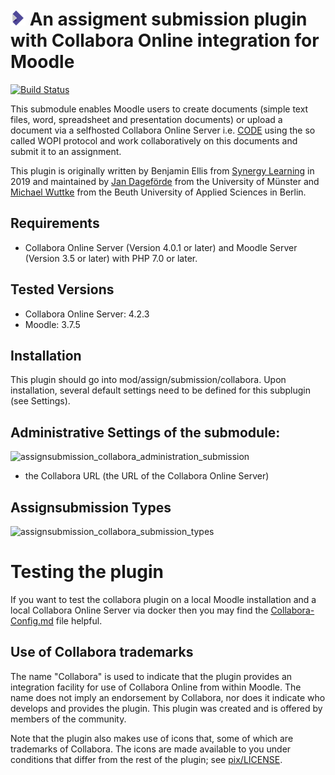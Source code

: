 # ![moodle-assignsubmission_collabora](pix/icon.png) An assigment submission plugin with Collabora Online integration for Moodle

[![Build Status](https://travis-ci.org/learnweb/moodle-assignsubmission_collabora.svg?branch=master)](https://travis-ci.org/learnweb/moodle-assignsubmission_collabora)

This submodule enables Moodle users to create documents (simple text files, word, spreadsheet and presentation documents) or upload a document via a selfhosted Collabora Online Server i.e. [CODE](https://www.collaboraoffice.com/code/) using the so called WOPI protocol and work collaboratively on this documents and submit it to an assignment.

This plugin is originally written by  Benjamin Ellis from [Synergy Learning](https://www.synergy-learning.com) in 2019 and maintained by [Jan Dageförde](https://github.com/Dagefoerde) from the University of Münster and [Michael Wuttke](https://github.com/moodlebeuth) from the Beuth University of Applied Sciences in Berlin.

## Requirements
- Collabora Online Server (Version 4.0.1 or later) and Moodle Server (Version 3.5 or later) with PHP 7.0 or later.

## Tested Versions
- Collabora Online Server: 4.2.3
- Moodle: 3.7.5

## Installation
This plugin should go into mod/assign/submission/collabora. Upon installation, several default settings need to be defined for this subplugin (see Settings).

## Administrative Settings of the submodule:
![assignsubmission_collabora_administration_submission](https://user-images.githubusercontent.com/2102425/85206162-61d69680-b320-11ea-9a39-7f03864f18b5.png)

- the Collabora URL (the URL of the Collabora Online Server)

## Assignsubmission Types
![assignsubmission_collabora_submission_types](https://user-images.githubusercontent.com/2102425/85206192-9cd8ca00-b320-11ea-9b38-dc21c5bcb6d8.png)

# Testing the plugin

If you want to test the collabora plugin on a local Moodle installation and a local Collabora Online Server via docker then you may find the [Collabora-Config.md](https://github.com/learnweb/moodle-mod_collabora/blob/master/Collabora-Config.md) file helpful.

## Use of Collabora trademarks

The name "Collabora" is used to indicate that the plugin provides an integration facility for use of Collabora Online from within Moodle.
The name does not imply an endorsement by Collabora, nor does it indicate who develops and provides the plugin.
This plugin was created and is offered by members of the community.

Note that the plugin also makes use of icons that, some of which are trademarks of Collabora.
The icons are made available to you under conditions that differ from the rest of the plugin; see [pix/LICENSE](pix/LICENSE/).
